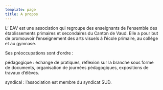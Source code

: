 ```yaml
---
template: page
title: A propos
---
```

L’ EAV est une association qui regroupe des enseignants de l’ensemble des établissements primaires et secondaires du Canton de Vaud. Elle a pour but de promouvoir l’enseignement des arts visuels à l’école primaire, au collège et au gymnase.



Ses préoccupations sont d’ordre :

pédagogique : échange de pratiques, réflexion sur la branche sous forme de documents, organisation de journées pédagogiques, expositions de travaux d’élèves.

syndical : l’association est membre du syndicat SUD.
